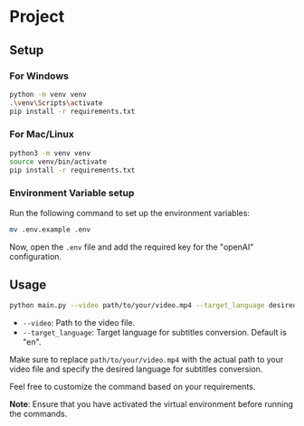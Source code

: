 # Project

## Setup

### For Windows

```bash
python -m venv venv
.\venv\Scripts\activate
pip install -r requirements.txt
```

### For Mac/Linux

```bash
python3 -m venv venv
source venv/bin/activate
pip install -r requirements.txt
```

### Environment Variable setup

Run the following command to set up the environment variables:

```bash
mv .env.example .env
```

Now, open the `.env` file and add the required key for the "openAI" configuration.

## Usage

```bash
python main.py --video path/to/your/video.mp4 --target_language desired_language
```

- `--video`: Path to the video file.
- `--target_language`: Target language for subtitles conversion. Default is "en".

Make sure to replace `path/to/your/video.mp4` with the actual path to your video file and specify the desired language for subtitles conversion.

Feel free to customize the command based on your requirements.

**Note**: Ensure that you have activated the virtual environment before running the commands.
